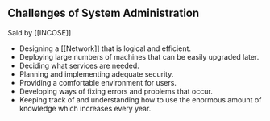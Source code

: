 ## Challenges of System Administration
Said by [[INCOSE]]
- Designing a [[Network]] that is logical and efficient.
- Deploying large numbers of machines that can be easily upgraded later.
- Deciding what services are needed.
- Planning and implementing adequate security.
- Providing a comfortable environment for users.
- Developing ways of fixing errors and problems that occur.
- Keeping track of and understanding how to use the enormous amount of knowledge which increases every year.